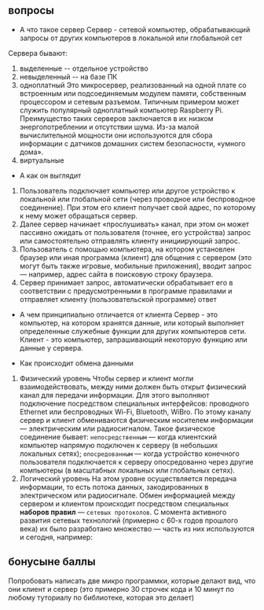 ## вопросы
* А что такое сервер
Сервер - сетевой компьютер, обрабатывающий запросы от других компьютеров в локальной или глобальной сет

Сервера бывают:
1) выделенные -- отдельное устройство
2) невыделенный -- на базе ПК
3) одноплатный
Это микросервер, реализованный на одной плате со встроенным или подсоединяемым модулем памяти, собственным процессором и сетевым разъемом. Типичным примером может служить популярный одноплатный компьютер Raspberry Pi. Преимущество таких серверов заключается в их низком энергопотреблении и отсутствии шума. Из-за малой вычислительной мощности они используются для сбора информации с датчиков домашних систем безопасности, «умного дома».
4) виртуальные

* А как он выглядит
1) Пользователь подключает компьютер или другое устройство к локальной или глобальной сети (через проводное или беспроводное соединение). При этом его клиент получает свой адрес, по которому к нему может обращаться сервер. 
2) Далее сервер начинает «прослушивать» канал, при этом он может пассивно ожидать от пользователя (точнее, его устройства) запрос или самостоятельно отправлять клиенту инициирующий запрос. 
3) Пользователь с помощью компьютера, на котором установлен браузер или иная программа (клиент) для общения с сервером (это могут быть также игровые, мобильные приложения), вводит запрос — например, адрес сайта в поисковую строку браузера.
4) Сервер принимает запрос, автоматически обрабатывает его в соответствии с предусмотренными в программе правилами и отправляет клиенту (пользовательской программе) ответ

* А чем принципиально отличается от клиента
Сервер - это компьютер, на котором хранятся данные, или который выполняет определенные служебные функции для других компьютеров сети. Клиент - это компьютер, запрашивающий некоторую функцию или данные у сервера.

* Как происходит обмена данными
1) Физический уровень
Чтобы сервер и клиент могли взаимодействовать, между ними должен быть открыт физический канал для передачи информации. Для этого выполняют подключение посредством специальных интерфейсов: проводного Ethernet или беспроводных Wi-Fi, Bluetooth, WiBro. По этому каналу сервер и клиент обмениваются физическим носителем информации — электрическим или радиосигналом. Такое физическое соединение бывает:
`непосредственным` — когда клиентский компьютер напрямую подключен к серверу (в небольших локальных сетях);
`опосредованным` — когда устройство конечного пользователя подключается к серверу опосредованно через другие компьютеры (в масштабных локальных или глобальных сетях).
2) Логический уровень
На этом уровне осуществляется передача информации, то есть потока данных, закодированных в электрическом или радиосигнале. Обмен информацией между сервером и клиентом происходит посредством специальных __наборов правил__ — `сетевых протоколов`. С момента активного развития сетевых технологий (примерно с 60-х годов прошлого века) их было разработано множество — часть из них используются и сегодня, например:

## бонусыне баллы
Попробовать написать две микро программки, которые делают вид, что они клиент и сервер (это примерно 30 строчек кода и 10 минут по любому туториалу по библиотеке, которая это делает)
